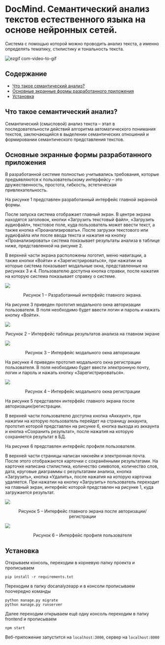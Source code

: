 # DocMind. Семантический анализ текстов естественного языка на основе нейронных сетей.
Cистема с помощью которой можно проводить анализ текста, а именно определять тематику, стилистику и тональность текста.

![ezgif com-video-to-gif](https://github.com/zhuzhavladislav/DocMind/assets/90103339/d39b3fee-6a6f-4abe-94c5-5eff72787fbf)
## Содержание
+ <a href="#semantic-analysis">Что такое семантический анализ?</a>
+ <a href="#screenshots">Основные экранные формы разработанного приложения</a>
+ <a href="#install">Установка</a>

<h2 id="semantic-analysis">Что такое семантический анализ?</h2>
<p>Семантический (смысловой) анализ текста – этап в последовательности действий алгоритма автоматического понимания текстов, заключающийся в выделении семантических отношений и формировании семантического представления текстов.</p>

<h2 id="screenshots">Основные экранные формы разработанного приложения</h2>
<p>В разработанной системе полностью учитывались требования, которые предъявляются к пользовательскому интерфейсу – это дружественность, простота, гибкость, эстетическая привлекательность.</p>

<p>На рисунке 1 представлен разработанный интерфейс главной экранной формы.</p>
<p>После запуска система отображает главный экран. В центре экрана находятся заголовок, кнопки «Загрузить текстовый файл», «Загрузить аудиофайл», текстовое поле, куда пользователь может ввести текст, а также кнопка «Проанализировать». После загрузки текстового или аудиофайла или после ввода текста и нажатия на кнопку «Проанализировать» система показывает результаты анализа в таблице ниже, представленной на рисунке 2.</p>
<p>В верхней части экрана расположены логотип, меню навигации, а также кнопки «Войти» и «Зарегистрироваться», при нажатии на которые система показывает модальные окна, представленные на рисунках 3 и 4. Пользователю доступна кнопка справки, после нажатия на которую система показывает справку о системе.</p>

<img src="https://github.com/zhuzhavladislav/DocMind/assets/90103339/077f2ca9-7515-47cf-bd95-d81f9f6a7770"></img>
<p align="center">Рисунок 1 – Разработанный интерфейс главного экрана.</p>

<p>На рисунке 3 приведен прототип модального окна авторизации пользователя. В поля необходимо будет ввести логин и пароль и нажать кнопку «Войти».</p>

<img src="https://github.com/zhuzhavladislav/DocMind/assets/90103339/c20c9bfa-105a-4d05-a06c-21a35943fac6"></img>
<p align="center">Рисунок 2 – Интерфейс таблицы результатов анализа на главном экране</p>

<img src="https://github.com/zhuzhavladislav/DocMind/assets/90103339/2b0c07da-7cb2-40fc-b584-70af16fd2701"></img>
<p align="center">Рисунок 3 – Интерфейс модального окна авторизации</p>
<p>На рисунке 4 приведен прототип модального окна регистрации пользователя. В поля необходимо будет ввести электронную почту, логин и пароль и нажать кнопку «Зарегистрироваться».</p>

<img src="https://github.com/zhuzhavladislav/DocMind/assets/90103339/ee64f31d-7393-4668-b9b2-8c875ae56a64"></img>
<p align="center">Рисунок 4 – Интерфейс модального окна регистрации</p>
<p>На рисунке 5 представлен интерфейс главного экрана после авторизации/регистрации.</p>
<p>В верхней части пользователю доступна кнопка «Аккаунт», при нажатии на которую пользователь перейдет на страницу аккаунта, прототип которой представлен на рисунке 6, кнопка выхода из аккаунта и кнопка «Сохранить результат», после нажатия на которую сохраняется результат в БД.</p>
<p>На рисунке 6 представлен интерфейс профиля пользователя.</p>
<p>В верхней части страницы написан никнейм и электронная почта. После этого отображаются карточки с сохранёнными результатами. На карточке написана стилистика, количество символов, количество слов, дата, круговые диаграммы с результатами анализа, кнопка «Загрузить», кнопка «Удалить», после нажатия на которую карточка удаляется. При нажатии на кнопку «Загрузить» пользователь переходит на главный экран, интерфейс которой представлен на рисунке 1, куда загружается результат.</p>

<img src="https://github.com/zhuzhavladislav/DocMind/assets/90103339/98409122-01df-469c-99e4-5470429a03b7"></img>
<p align="center">Рисунок 5 – Интерфейс главного экрана после авторизации/регистрации</p>

<img src="https://github.com/zhuzhavladislav/DocMind/assets/90103339/34263613-2eaf-48cf-a097-f610d5742d0e"></img>
<p align="center">Рисунок 6 – Интерфейс профиля пользователя</p>

<h2 id="install">Установка</h2>

Открываем консоль, переходим в корневую папку проекта и прописываем
```
pip install -r requirements.txt
```
Переходим в папку docanalyzeapp и в консоли прописываем поочередно команды
```
python manage.py migrate
python manage.py runserver
```
Далее переходим открываем ещё одну консоль переходим в папку frontend и прописываем
```
npm start
```
Веб-приложение запустится на `localhost:3000`, сервер на `localhost:8000`
